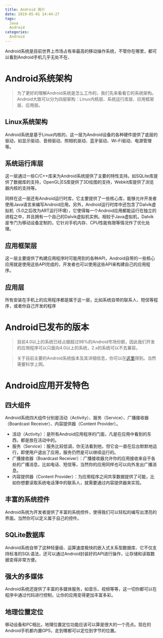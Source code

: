 ```yaml
---
title: Android 简介 
date: 2019-05-01 14:44:27
tags:
  Java
  Android
categories:
  Android
---
```


Android系统是目前世界上市场占有率最高的移动操作系统，不管你在哪里，都可以看到Android手机几乎无处不在、

# Android系统架构

> 为了更好的理解Android系统是怎么工作的，我们先来看看它的系统架构。Android大致可以分为四层架构：Linux内核层、系统运行库层、应用框架层、应用层。

## Linux系统架构

Android系统是基于Linux内核的，这一层为Android设备的各种硬件提供了底层的驱动，如显示驱动、音频驱动、照相机驱动、蓝牙驱动、Wi-Fi驱动、电源管理等。

## 系统运行库层

这一层通过一些C/C++库来为Android系统提供了主要的特性支持。如SQLite库提供了数据库的支持，OpenGL|ES库提供了3D绘图的支持，Webkit库提供了浏览器内核的支持等。

同样在这一层还有Android运行时库，它主要提供了一些核心库，能够允许开发者使用Java语言来编写Android应用。另外，Android运行时库中还包含了Dalvik虚拟机（5.0之后改为ART运行环境），它使得每一个Android应用都能运行在独立的进程之中，并且拥有一个自己的Dalvik虚拟机实例。相较于Java虚拟机，Dalvik是专门为移动设备定制的，它针对手机内存、CPU性能有限等情况作了优化处理。

## 应用框架层

这一层主要提供了构建应用程序时可能用到的各种API，Android自带的一些核心应用就是使用这些API完成的，开发者也可以使用这些API来构建自己的应用程序。

## 应用层

所有安装在手机上的应用程序都是属于这一层，比如系统自带的联系人、短信等程序，或者你自己开发的程序

# Android已发布的版本

> 目前4.0以上的系统已经占据超过98%的Android市场份额，因此我们开发的应用程序可以只面向4.0以上的系统，2.x的系统可以不去兼容。

> 关于目前主要的Android系统版本及其详细信息，你可以在[这里](http://developer.android.google.cn/about/dashboards)得到。当然需要科学上网。

# Android应用开发特色

## 四大组件

Android系统四大组件分别是活动（Activity）、服务（Service）、广播接收器（Boardcast Receiver）、内容提供器（Content Provider）。

- 活动（Activity）：是所有Android应用程序的门面，凡是在应用中看到的东西，都是放在活动中的。
- 服务（Service）：服务比较低调，你无法看到他，但它会一直在后台默默地运行，即使用户退出了应用，服务仍然是可以继续运行的。
- 广播接收器（Boardcast Receiver）：广播接收器允许你的应用接收来自于各处的广播消息，比如电话、短信等，当然你的应用同样也可以向外发出广播消息。
- 内容提供器（Content Provider）：为应用程序之间共享数据提供了可能，比如你想要读取系统电话薄中的联系人，就需要通过内容提供器来实现。


## 丰富的系统控件

Android系统为开发者提供了丰富的系统控件，使得我们可以轻松的编写出漂亮的界面。当然你可以定义属于自己的控件。

## SQLite数据库

Android系统自带了这种轻量级、运算速度极快的嵌入式关系型数据库、它不仅支持标准的SQL语法，还可以通过Android封装好的API进行操作，让存储和读取数据变得非常方便。

## 强大的多媒体

Android系统还提供了丰富的多媒体服务，如音乐、视频等等，这一切你都可以在程序中通过代码进行控制，让你的应用变得更加丰富多彩。

## 地理位置定位

移动设备和PC相比，地理位置定位功能应该可以算是很大的一个亮点。现在的Android手机都内置GPS，走到哪都可以定位到字节的位置。

